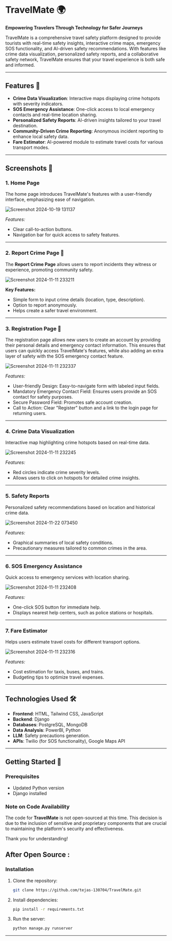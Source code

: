 # TravelMate 🌍  

**Empowering Travelers Through Technology for Safer Journeys**  

TravelMate is a comprehensive travel safety platform designed to provide tourists with real-time safety insights, interactive crime maps, emergency SOS functionality, and AI-driven safety recommendations. With features like crime data visualization, personalized safety reports, and a collaborative safety network, TravelMate ensures that your travel experience is both safe and informed.

---

## Features 🚀  

- **Crime Data Visualization**: Interactive maps displaying crime hotspots with severity indicators.  
- **SOS Emergency Assistance**: One-click access to local emergency contacts and real-time location sharing.  
- **Personalized Safety Reports**: AI-driven insights tailored to your travel destination.  
- **Community-Driven Crime Reporting**: Anonymous incident reporting to enhance local safety data.  
- **Fare Estimator**: AI-powered module to estimate travel costs for various transport modes.  

---

## Screenshots 📸  

### 1. **Home Page**  
The home page introduces TravelMate's features with a user-friendly interface, emphasizing ease of navigation.  

![Screenshot 2024-10-19 131137](https://github.com/user-attachments/assets/06971b42-7e64-4501-8349-4e24fa08a302)


*Features:*  
- Clear call-to-action buttons.  
- Navigation bar for quick access to safety features.  

---

### 2. **Report Crime Page** 🚨  

The **Report Crime Page** allows users to report incidents they witness or experience, promoting community safety.  

![Screenshot 2024-11-11 233211](https://github.com/user-attachments/assets/ff95bd4a-bb2d-497a-ad66-b35c6b34f010)


**Key Features:**  
- Simple form to input crime details (location, type, description).  
- Option to report anonymously.  
- Helps create a safer travel environment.  

---

### 3. **Registration Page** 📝
The registration page allows new users to create an account by providing their personal details and emergency contact information. This ensures that users can quickly access TravelMate's features, while also adding an extra layer of safety with the SOS emergency contact feature.

![Screenshot 2024-11-11 232337](https://github.com/user-attachments/assets/5ff75c46-4d42-46a4-9056-aaa7b7da11c7)


*Features:*

- User-friendly Design: Easy-to-navigate form with labeled input fields.
- Mandatory Emergency Contact Field: Ensures users provide an SOS contact for safety purposes.
- Secure Password Field: Promotes safe account creation.
- Call to Action: Clear "Register" button and a link to the login page for returning users.

---

### 4. **Crime Data Visualization**  
Interactive map highlighting crime hotspots based on real-time data.  

 ![Screenshot 2024-11-11 232245](https://github.com/user-attachments/assets/4ca8f04d-9851-4c07-abb2-5f130d143447)

*Features:*  
- Red circles indicate crime severity levels.  
- Allows users to click on hotspots for detailed crime insights.  

---

### 5. **Safety Reports**  
Personalized safety recommendations based on location and historical crime data.  

![Screenshot 2024-11-22 073450](https://github.com/user-attachments/assets/5f45322f-7f80-47ae-9391-2ec79e561891)
 
*Features:*  
- Graphical summaries of local safety conditions.  
- Precautionary measures tailored to common crimes in the area.  

---

### 6. **SOS Emergency Assistance**  
Quick access to emergency services with location sharing. 

![Screenshot 2024-11-11 232408](https://github.com/user-attachments/assets/49ce9872-3b9a-4ade-9d2d-eec7573c932d)

*Features:*  
- One-click SOS button for immediate help.  
- Displays nearest help centers, such as police stations or hospitals.  

---

### 7. **Fare Estimator**  
Helps users estimate travel costs for different transport options.  
 
 ![Screenshot 2024-11-11 232316](https://github.com/user-attachments/assets/f22893f1-6de0-47df-b59e-d9db8a5ebcda)

*Features:*  
- Cost estimation for taxis, buses, and trains.  
- Budgeting tips to optimize travel expenses.  

---

## Technologies Used 🛠️  

- **Frontend**: HTML, Tailwind CSS, JavaScript  
- **Backend**: Django  
- **Databases**: PostgreSQL, MongoDB
- **Data Analysis**: PowerBI, Python
- **LLM**: Safety precautions generation.  
- **APIs**: Twilio (for SOS functionality), Google Maps API  

---

## Getting Started 🚀  

### Prerequisites  
- Updated Python version
- Django installed  


### Note on Code Availability  

The code for **TravelMate** is not open-sourced at this time. This decision is due to the inclusion of sensitive and proprietary components that are crucial to maintaining the platform's security and effectiveness. 

Thank you for understanding!

## After Open Source :
### Installation  
1. Clone the repository:  
   ```bash  
   git clone https://github.com/tejas-130704/TravelMate.git  
   ```  
2. Install dependencies:  
   ```bash  
   pip install -r requirements.txt  
   ```  
3. Run the server:  
   ```bash  
   python manage.py runserver  
   ```  

---

